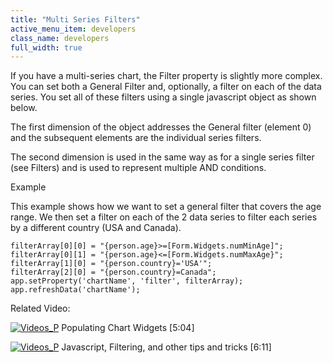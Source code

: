 ```yaml
---
title: "Multi Series Filters"
active_menu_item: developers
class_name: developers
full_width: true
---
```



If you have a multi-series chart, the Filter property is slightly more complex. You can set both a General Filter and, optionally, a filter on each of the data series. You set all of these filters using a single javascript object as shown below.

The first dimension of the object addresses the General filter (element 0) and the subsequent elements are the individual series filters.

The second dimension is used in the same way as for a single series filter (see Filters) and is used to represent multiple AND conditions.

Example

This example shows how we want to set a general filter that covers the age range. We then set a filter on each of the 2 data series to filter each series by a different country (USA and Canada).

    filterArray[0][0] = "{person.age}>=[Form.Widgets.numMinAge]";
    filterArray[0][1] = "{person.age}<=[Form.Widgets.numMaxAge}";
    filterArray[1][0] = "{person.country}='USA'";
    filterArray[2][0] = "{person.country}=Canada";
    app.setProperty('chartName', 'filter', filterArray);
    app.refreshData('chartName');
   

Related Video:

[![Videos\_P](/img/docs/videos_p.png)](http://www.youtube.com/v/4FXN_AsiiMs?autoplay=1&hd=1&fs=1&showsearch=0&rel=0&) Populating Chart Widgets [5:04]

[![Videos\_P](/img/docs/videos_p.png)](http://www.youtube.com/v/rKbMmF7kcXs?autoplay=1&hd=1&fs=1&showsearch=0&rel=0&) Javascript, Filtering, and other tips and tricks [6:11]
